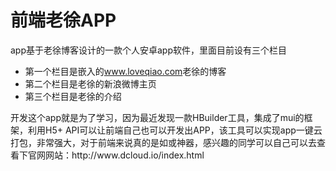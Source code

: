 # 前端老徐APP
app基于老徐博客设计的一款个人安卓app软件，里面目前设有三个栏目
<ul>
	<li>第一个栏目是嵌入的<a href="www.loveqiao.com" target="_blank">www.loveqiao.com</a>老徐的博客</li>
	<li>第二个栏目是老徐的新浪微博主页</li>
  <li>第三个栏目是老徐的介绍</li>
</ul>
开发这个app就是为了学习，因为最近发现一款HBuilder工具，集成了mui的框架，利用H5+ API可以让前端自己也可以开发出APP，该工具可以实现app一键云打包，非常强大，对于前端来说真的是如或神器，感兴趣的同学可以自己可以去查看下官网网站：http://www.dcloud.io/index.html
